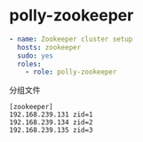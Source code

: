polly-zookeeper
=================


```yaml
- name: Zookeeper cluster setup
  hosts: zookeeper
  sudo: yes
  roles:
    - role: polly-zookeeper
```
分组文件

```inventory
[zookeeper]
192.168.239.131 zid=1
192.168.239.134 zid=2
192.168.239.135 zid=3
```

